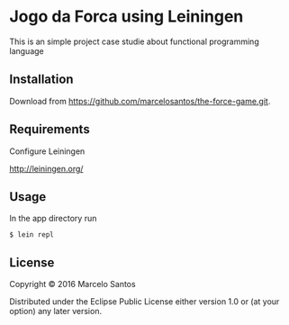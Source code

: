 # Jogo da Forca using Leiningen

This is an simple project case studie about functional programming language

## Installation

Download from https://github.com/marcelosantos/the-force-game.git.

## Requirements

Configure Leiningen

http://leiningen.org/

## Usage

In the app directory run

    $ lein repl

## License

Copyright © 2016 Marcelo Santos

Distributed under the Eclipse Public License either version 1.0 or (at
your option) any later version.
